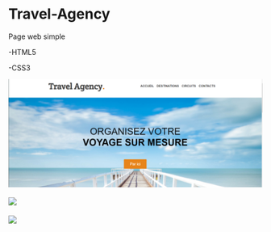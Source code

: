 # Travel-Agency

Page web simple

-HTML5

-CSS3

<img src="travel agency1.png" >
<br>
<br>

<img src="travel agency2.png">
<br>
<br>

<img src="travel agency3.png">
